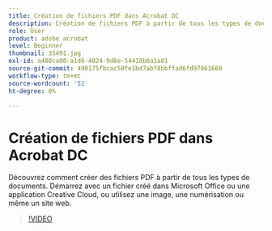 ```yaml
---
title: Création de fichiers PDF dans Acrobat DC
description: Création de fichiers PDF à partir de tous les types de documents
role: User
product: adobe acrobat
level: Beginner
thumbnail: 35491.jpg
exl-id: a480ca00-a1d6-4024-9d6e-54418b8a1a81
source-git-commit: 490175fbcac50fe1bd7abf8bbffad6fd97061660
workflow-type: tm+mt
source-wordcount: '52'
ht-degree: 0%

---
```


# Création de fichiers PDF dans Acrobat DC

Découvrez comment créer des fichiers PDF à partir de tous les types de documents. Démarrez avec un fichier créé dans Microsoft Office ou une application Creative Cloud, ou utilisez une image, une numérisation ou même un site web.

>[!VIDEO](https://video.tv.adobe.com/v/35491?hidetitle=true)
